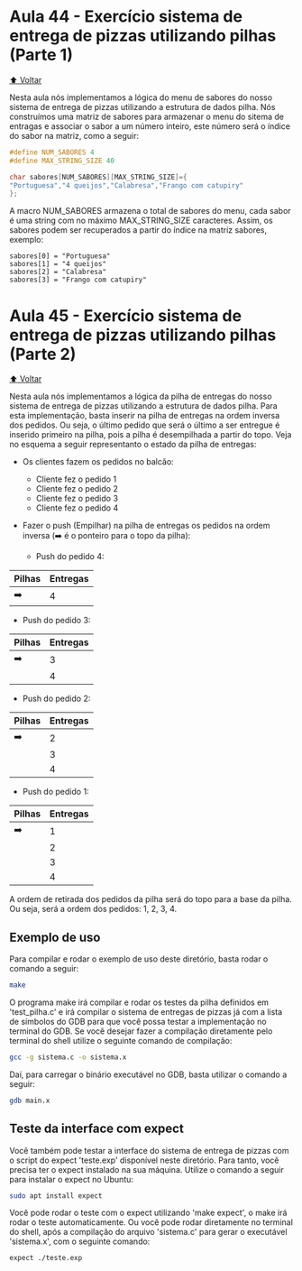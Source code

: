 # Aula 44 - Exercício sistema de entrega de pizzas utilizando pilhas (Parte 1)

[:arrow_up: Voltar](https://github.com/Geofisicando/C-orientado-a-testes#%C3%ADndice)

Nesta aula nós implementamos a lógica do menu de sabores do nosso sistema de entrega de pizzas utilizando a estrutura de dados pilha. Nós construímos uma matriz
de sabores para armazenar o menu do sitema de entragas e associar o sabor a um número inteiro, este número será o índice do sabor na matriz, como a seguir:

```c
#define NUM_SABORES 4
#define MAX_STRING_SIZE 40

char sabores[NUM_SABORES][MAX_STRING_SIZE]={
"Portuguesa","4 queijos","Calabresa","Frango com catupiry"
};
```

A macro NUM_SABORES armazena o total de sabores do menu, cada sabor é uma string com no máximo MAX_STRING_SIZE caracteres. Assim, os sabores
podem ser recuperados a partir do índice na matriz sabores, exemplo:

```
sabores[0] = "Portuguesa"
sabores[1] = "4 queijos"
sabores[2] = "Calabresa"
sabores[3] = "Frango com catupiry"
```

# Aula 45 - Exercício sistema de entrega de pizzas utilizando pilhas (Parte 2)

[:arrow_up: Voltar](https://github.com/Geofisicando/C-orientado-a-testes#%C3%ADndice)

Nesta aula nós implementamos a lógica da pilha de entregas do nosso sistema de entrega de pizzas utilizando a estrutura de dados pilha.
Para esta implementação, basta inserir na pilha de entregas na ordem inversa dos pedidos. Ou seja, o último pedido que será o último a ser
entregue é inserido primeiro na pilha, pois a pilha é desempilhada a partir do topo. Veja no esquema a seguir representanto o
estado da pilha de entregas:

* Os clientes fazem os pedidos no balcão:
  * Cliente fez o pedido 1
  * Cliente fez o pedido 2
  * Cliente fez o pedido 3
  * Cliente fez o pedido 4

* Fazer o push (Empilhar) na pilha de entregas os pedidos na ordem inversa (:arrow_right: é o ponteiro para o topo da pilha):
  * Push do pedido 4:
  
 | Pilhas | Entregas |
 | --- | --- |
 | :arrow_right: | 4 |
  
  
  * Push do pedido 3:

 | Pilhas | Entregas |
 | --- | --- |
 :arrow_right: | 3 |
 | | 4 |
 
  * Push do pedido 2:

 | Pilhas | Entregas |
 | --- | --- |
  :arrow_right: | 2 |
 | | 3 |
 | | 4 |
 
  * Push do pedido 1:
 
 | Pilhas | Entregas |
 | --- | --- |
 :arrow_right: | 1 |
 | | 2 |
 | | 3 |
 | | 4 |
 
 A ordem de retirada dos pedidos da pilha será do topo para a base da pilha. Ou seja, será a ordem dos pedidos: 1, 2, 3, 4. 

## Exemplo de uso

Para compilar e rodar o exemplo de uso deste diretório, basta rodar o comando a seguir:

```sh
make
```

O programa make irá compilar e rodar os testes da pilha definidos em 'test_pilha.c' e irá compilar o sistema de entregas de pizzas já com a lista de
símbolos do GDB para que você possa testar a implementação no terminal do GDB. Se você desejar fazer a compilação diretamente pelo terminal do shell
utilize o seguinte comando de compilação:

```sh
gcc -g sistema.c -o sistema.x
```

Daí, para carregar o binário executável no GDB, basta utilizar o comando a seguir:

```sh
gdb main.x
```

## Teste da interface com expect

Você também pode testar a interface do sistema de entrega de pizzas com o script do expect 'teste.exp' disponível neste diretório. Para
tanto, você precisa ter o expect instalado na sua máquina. Utilize o comando a seguir para instalar o expect no Ubuntu:

```sh
sudo apt install expect
```

Você pode rodar o teste com o expect utilizando 'make expect', o make irá rodar o teste automaticamente. Ou você pode rodar diretamente no terminal
do shell, após a compilação do arquivo 'sistema.c' para gerar o executável 'sistema.x', com o seguinte comando:

```sh
expect ./teste.exp
```
